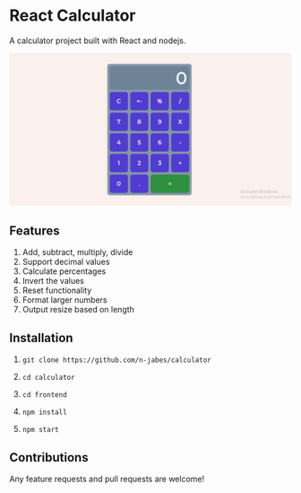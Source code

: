 # React Calculator

A calculator project built with React and nodejs.

![Calculator Screenshot](../calc.png)

## Features

1. Add, subtract, multiply, divide
2. Support decimal values
3. Calculate percentages
4. Invert the values
5. Reset functionality
6. Format larger numbers
7. Output resize based on length

## Installation

1. `git clone https://github.com/n-jabes/calculator`

2. `cd calculator`

3. `cd frontend`

4. `npm install`

5. `npm start`

## Contributions

Any feature requests and pull requests are welcome!

